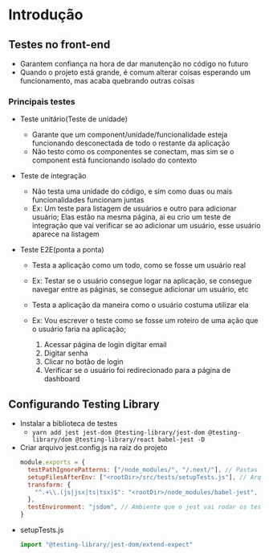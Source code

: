 # Introdução

## Testes no front-end

- Garantem confiança na hora de dar manutenção no código no futuro
- Quando o projeto está grande, é comum alterar coisas esperando um funcionamento, mas acaba quebrando outras coisas

### Principais testes

- Teste unitário(Teste de unidade)

  - Garante que um component/unidade/funcionalidade esteja funcionando desconectada de todo o restante da aplicação
  - Não testo como os componentes se conectam, mas sim se o component está funcionando isolado do contexto

- Teste de integração

  - Não testa uma unidade do código, e sim como duas ou mais funcionalidades funcionam juntas
  - Ex: Um teste para listagem de usuários e outro para adicionar usuário; Elas estão na mesma página, ai eu crio um
    teste de integração que vai verificar se ao adicionar um usuário, esse usuário aparece na listagem

- Teste E2E(ponta a ponta)

  - Testa a aplicação como um todo, como se fosse um usuário real
  - Ex: Testar se o usuário consegue logar na aplicação, se consegue navegar entre as páginas, se consegue adicionar um
    usuário, etc

  - Testa a aplicação da maneira como o usuário costuma utilizar ela
  - Ex: Vou escrever o teste como se fosse um roteiro de uma ação que o usuário faria na aplicação;
    1. Acessar página de login digitar email
    2. Digitar senha
    3. Clicar no botão de login
    4. Verificar se o usuário foi redirecionado para a página de dashboard

## Configurando Testing Library

- Instalar a biblioteca de testes
  - `yarn add jest jest-dom @testing-library/jest-dom @testing-library/dom @testing-library/react babel-jest -D`
- Criar arquivo jest.config.js na raiz do projeto
  ```js
  module.exports = {
    testPathIgnorePatterns: ["/node_modules/", "/.next/"], // Pastas que o jest vai ignorar
    setupFilesAfterEnv: ["<rootDir>/src/tests/setupTests.js"], // Arquivo que vai ser executado antes de todos os testes
    transform: {
      "^.+\\.(js|jsx|ts|tsx)$": "<rootDir>/node_modules/babel-jest", // Transforma os arquivos ts, tsx em js
    },
    testEnvironment: "jsdom", // Ambiente que o jest vai rodar os testes
  }
  ```
- setupTests.js
  ```ts
  import "@testing-library/jest-dom/extend-expect"
  ```
